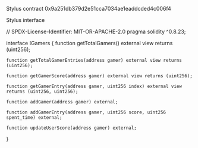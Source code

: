 Stylus contract 0x9a251db379d2e51cca7034ae1eaddcded4c006f4


Stylus interface

// SPDX-License-Identifier: MIT-OR-APACHE-2.0
pragma solidity ^0.8.23;

interface IGamers {
    function getTotalGamers() external view returns (uint256);

    function getTotalGamerEntries(address gamer) external view returns (uint256);

    function getGamerScore(address gamer) external view returns (uint256);

    function getGamerEntry(address gamer, uint256 index) external view returns (uint256, uint256);

    function addGamer(address gamer) external;

    function addGamerEntry(address gamer, uint256 score, uint256 spent_time) external;

    function updateUserScore(address gamer) external;
}